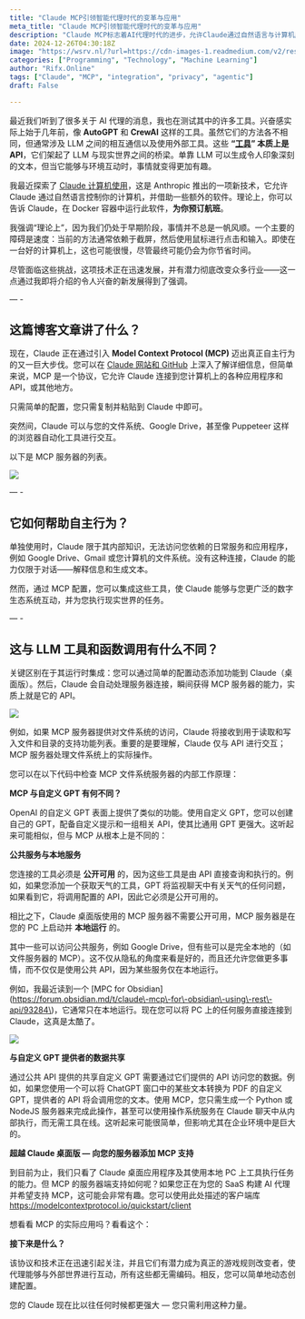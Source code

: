 ```yaml
---
title: "Claude MCP引领智能代理时代的变革与应用"
meta_title: "Claude MCP引领智能代理时代的变革与应用"
description: "Claude MCP标志着AI代理时代的进步，允许Claude通过自然语言与计算机应用和API互动。MCP协议使Claude能够访问文件系统、Google Drive等，提升其执行现实任务的能力。与传统的LLM工具不同，MCP支持本地服务，增强隐私性和灵活性。这一技术的快速发展有潜力彻底改变多个行业的工作方式。"
date: 2024-12-26T04:30:18Z
image: "https://wsrv.nl/?url=https://cdn-images-1.readmedium.com/v2/resize:fit:800/1*kE5KVeAoK0TZMQSCNd0l8g.png"
categories: ["Programming", "Technology", "Machine Learning"]
author: "Rifx.Online"
tags: ["Claude", "MCP", "integration", "privacy", "agentic"]
draft: False

---
```




最近我们听到了很多关于 AI 代理的消息，我也在测试其中的许多工具。兴奋感实际上始于几年前，像 **AutoGPT** 和 **CrewAI** 这样的工具。虽然它们的方法各不相同，但通常涉及 LLM 之间的相互通信以及使用外部工具。这些 **“[工具](https://platform.openai.com/docs/assistants/tools/file-search)” 本质上是 API**，它们架起了 LLM 与现实世界之间的桥梁。单靠 LLM 可以生成令人印象深刻的文本，但当它能够与环境互动时，事情就变得更加有趣。

我最近探索了 [Claude 计算机使用](https://docs.anthropic.com/en/docs/build-with-claude/computer-use)，这是 Anthropic 推出的一项新技术，它允许 Claude 通过自然语言控制你的计算机，并借助一些额外的软件。理论上，你可以告诉 Claude，在 Docker 容器中运行此软件，**为你预订航班**。

我强调“理论上”，因为我们仍处于早期阶段，事情并不总是一帆风顺。一个主要的障碍是速度：当前的方法通常依赖于截屏，然后使用鼠标进行点击和输入。即使在一台好的计算机上，这也可能很慢，尽管最终可能仍会为你节省时间。

尽管面临这些挑战，这项技术正在迅速发展，并有潜力彻底改变众多行业——这一点通过我即将介绍的令人兴奋的新发展得到了强调。

— \-

## 这篇博客文章讲了什么？

现在，Claude 正在通过引入 **Model Context Protocol (MCP)** 迈出真正自主行为的又一巨大步伐。您可以在 [Claude 网站和 GitHub](https://github.com/modelcontextprotocol/servers?tab=readme-ov-file) 上深入了解详细信息，但简单来说，MCP 是一个协议，它允许 Claude 连接到您计算机上的各种应用程序和 API，或其他地方。

只需简单的配置，您只需复制并粘贴到 Claude 中即可。

突然间，Claude 可以与您的文件系统、Google Drive，甚至像 Puppeteer 这样的浏览器自动化工具进行交互。



以下是 MCP 服务器的列表。

![](https://wsrv.nl/?url=https://cdn-images-1.readmedium.com/v2/resize:fit:800/1*0xsGTRoL4j-s-d5-cBOxbg.png)

— \-

## 它如何帮助自主行为？

单独使用时，Claude 限于其内部知识，无法访问您依赖的日常服务和应用程序，例如 Google Drive、Gmail 或您计算机的文件系统。没有这种连接，Claude 的能力仅限于对话——解释信息和生成文本。

然而，通过 MCP 配置，您可以集成这些工具，使 Claude 能够与您更广泛的数字生态系统互动，并为您执行现实世界的任务。

— \-

## 这与 LLM 工具和函数调用有什么不同？

关键区别在于其运行时集成：您可以通过简单的配置动态添加功能到 Claude（桌面版）。然后，Claude 会自动处理服务器连接，瞬间获得 MCP 服务器的能力，实质上就是它的 API。

![](https://wsrv.nl/?url=https://cdn-images-1.readmedium.com/v2/resize:fit:800/1*_UDhvlaIYABF9StjOEk8Xg.png)

例如，如果 MCP 服务器提供对文件系统的访问，Claude 将接收到用于读取和写入文件和目录的支持功能列表。重要的是要理解，Claude 仅与 API 进行交互；MCP 服务器处理文件系统上的实际操作。

您可以在以下代码中检查 MCP 文件系统服务器的内部工作原理：

**MCP 与自定义 GPT 有何不同？**

OpenAI 的自定义 GPT 表面上提供了类似的功能。使用自定义 GPT，您可以创建自己的 GPT，配备自定义提示和一组相关 API，使其比通用 GPT 更强大。这听起来可能相似，但与 MCP 从根本上是不同的：

**公共服务与本地服务**

您连接的工具必须是 **公开可用** 的，因为这些工具是由 API 直接查询和执行的。例如，如果您添加一个获取天气的工具，GPT 将监视聊天中有关天气的任何问题，如果看到它，将调用配置的 API，因此它必须是公开可用的。

相比之下，Claude 桌面版使用的 MCP 服务器不需要公开可用，MCP 服务器是在您的 PC 上启动并 **本地运行** 的。

其中一些可以访问公共服务，例如 Google Drive，但有些可以是完全本地的（如文件服务器的 MCP）。这不仅从隐私的角度来看是好的，而且还允许您做更多事情，而不仅仅是使用公共 API，因为某些服务仅在本地运行。

例如，我最近读到一个 \[MPC for Obsidian] (https://forum.obsidian.md/t/claude\-mcp\-for\-obsidian\-using\-rest\-api/93284\)，它通常只在本地运行。现在您可以将 PC 上的任何服务直接连接到 Claude，这真是太酷了。

![](https://wsrv.nl/?url=https://cdn-images-1.readmedium.com/v2/resize:fit:800/1*1GEFvA_YOI6BAnT0TJ5HMA.png)

**与自定义 GPT 提供者的数据共享**

通过公共 API 提供的共享自定义 GPT 需要通过它们提供的 API 访问您的数据。例如，如果您使用一个可以将 ChatGPT 窗口中的某些文本转换为 PDF 的自定义 GPT，提供者的 API 将会调用您的文本。使用 MCP，您只需生成一个 Python 或 NodeJS 服务器来完成此操作，甚至可以使用操作系统服务在 Claude 聊天中从内部执行，而无需工具在线。这听起来可能很简单，但影响尤其在企业环境中是巨大的。

**超越 Claude 桌面版 — 向您的服务器添加 MCP 支持**

到目前为止，我们只看了 Claude 桌面应用程序及其使用本地 PC 上工具执行任务的能力。但 MCP 的服务器端支持如何呢？如果您正在为您的 SaaS 构建 AI 代理并希望支持 MCP，这可能会非常有趣。您可以使用此处描述的客户端库 <https://modelcontextprotocol.io/quickstart/client>

想看看 MCP 的实际应用吗？看看这个：

**接下来是什么？**

该协议和技术正在迅速引起关注，并且它们有潜力成为真正的游戏规则改变者，使代理能够与外部世界进行互动，所有这些都无需编码。相反，您可以简单地动态创建配置。

您的 Claude 现在比以往任何时候都更强大 — 您只需利用这种力量。

